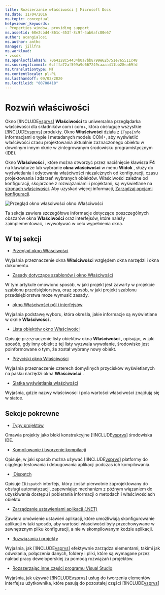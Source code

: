 ```yaml
---
title: Rozszerzanie właściwości | Microsoft Docs
ms.date: 11/04/2016
ms.topic: conceptual
helpviewer_keywords:
- Properties window, providing support
ms.assetid: 68e2cbd4-861c-453f-8c9f-4ab6afc80e67
author: acangialosi
ms.author: anthc
manager: jillfra
ms.workload:
- vssdk
ms.openlocfilehash: 7064128c54434b0a7bb8799e62b751e765511c48
ms.sourcegitcommit: 6cfffa72af599a9d667249caaaa411bb28ea69fd
ms.translationtype: MT
ms.contentlocale: pl-PL
ms.lasthandoff: 09/02/2020
ms.locfileid: "80708418"
---
```

# <a name="extend-properties"></a>Rozwiń właściwości
Okno [!INCLUDE[vsprvs](../../code-quality/includes/vsprvs_md.md)] **Właściwości** to uniwersalna przeglądarka właściwości dla składników com i com+, która obsługuje wszystkie [!INCLUDE[vsprvs](../../code-quality/includes/vsprvs_md.md)] produkty. Okno **Właściwości** działa z `ITypeInfo` informacjami o typie i metadanych modelu COM+, aby wyświetlić właściwości czasu projektowania aktualnie zaznaczonego obiektu w dowolnym innym oknie w zintegrowanym środowisku programistycznym (IDE).

 Okno **Właściwości** , które można otworzyć przez naciśnięcie klawisza **F4** na klawiaturze lub wybranie **okna właściwości** w menu **Widok** , służy do wyświetlania i edytowania właściwości niezależnych od konfiguracji, czasu projektowania i zdarzeń wybranych obiektów. Właściwości zależne od konfiguracji, skojarzone z rozwiązaniami i projektami, są wyświetlane na [stronach właściwości](../../extensibility/internals/property-pages.md). Aby uzyskać więcej informacji, [Zarządzaj opcjami konfiguracji](../../extensibility/internals/managing-configuration-options.md).

 ![Przegląd okno właściwości](../../extensibility/internals/media/vspropertieswindow.png "vsPropertiesWindow") okno Właściwości

 Ta sekcja zawiera szczegółowe informacje dotyczące poszczególnych obszarów okna **Właściwości** oraz interfejsów, które należy zaimplementować, i wywoływać w celu wypełnienia okna.

## <a name="in-this-section"></a>W tej sekcji
- [Przegląd okno Właściwości](../../extensibility/internals/properties-window-overview.md)

 Wyjaśnia przeznaczenie okna **Właściwości** względem okna narzędzi i okna dokumentu.

- [Zasady dotyczące szablonów i okno Właściwości](../../extensibility/internals/template-policy-and-the-properties-window.md)

 W tym artykule omówiono sposób, w jaki projekt jest zawarty w projekcie szablonu przedsiębiorstwa, oraz sposób, w jaki projekt szablonu przedsiębiorstwa może wymusić zasady.

- [okno Właściwości pól i interfejsów](../../extensibility/internals/properties-window-fields-and-interfaces.md)

 Wyjaśnia podstawę wyboru, która określa, jakie informacje są wyświetlane w oknie **Właściwości** .

- [Lista obiektów okno Właściwości](../../extensibility/internals/properties-window-object-list.md)

 Opisuje przeznaczenie listy obiektów okna **Właściwości** , opisując, w jaki sposób, gdy inny obiekt z tej listy wyzwala wywołanie, środowisko jest poinformowane o tym, że został wybrany nowy obiekt.

- [Przyciski okno Właściwości](../../extensibility/internals/properties-window-buttons.md)

 Wyjaśnia przeznaczenie czterech domyślnych przycisków wyświetlanych na pasku narzędzi okna **Właściwości** .

- [Siatka wyświetlania właściwości](../../extensibility/internals/properties-display-grid.md)

 Wyjaśnia, gdzie nazwy właściwości i pola wartości właściwości znajdują się w siatce.

## <a name="related-sections"></a>Sekcje pokrewne
- [Typy projektów](../../extensibility/internals/project-types.md)

 Omawia projekty jako bloki konstrukcyjne [!INCLUDE[vsprvs](../../code-quality/includes/vsprvs_md.md)] środowiska IDE.

- [Kompilowanie i tworzenie kompilacji](../../ide/compiling-and-building-in-visual-studio.md)

 Opisuje, w jaki sposób można używać [!INCLUDE[vsprvs](../../code-quality/includes/vsprvs_md.md)] platformy do ciągłego testowania i debugowania aplikacji podczas ich kompilowania.

- [IDispatch](/previous-versions/windows/desktop/api/oaidl/nn-oaidl-idispatch)

 Opisuje `IDispatch` interfejs, który został pierwotnie zaprojektowany do obsługi automatyzacji, zapewniając mechanizm z późnym wiązaniem do uzyskiwania dostępu i pobierania informacji o metodach i właściwościach obiektu.

- [Zarządzanie ustawieniami aplikacji (.NET)](../../ide/managing-application-settings-dotnet.md)

 Zawiera omówienie ustawień aplikacji, które umożliwiają skonfigurowanie aplikacji w taki sposób, aby wartości właściwości były przechowywane w zewnętrznym pliku konfiguracji, a nie w skompilowanym kodzie aplikacji.

- [Rozwiązania i projekty](../../ide/solutions-and-projects-in-visual-studio.md)

 Wyjaśnia, jak [!INCLUDE[vsprvs](../../code-quality/includes/vsprvs_md.md)] efektywnie zarządza elementami, takimi jak odwołania, połączenia danych, foldery i pliki, które są wymagane przez nakład pracy deweloperskiej za pomocą rozwiązań i projektów.

- [Rozszerzając inne części programu Visual Studio](../../extensibility/extending-other-parts-of-visual-studio.md)

 Wyjaśnia, jak używać [!INCLUDE[vsprvs](../../code-quality/includes/vsprvs_md.md)] usług do tworzenia elementów interfejsu użytkownika, które pasują do pozostałej części [!INCLUDE[vsprvs](../../code-quality/includes/vsprvs_md.md)] .
